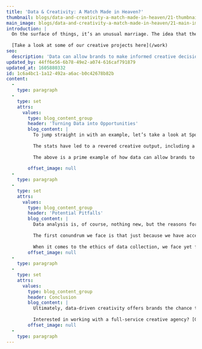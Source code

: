 ```yaml
---
title: 'Data & Creativity: A Match Made in Heaven?'
thumbnail: blogs/data-and-creativity-a-match-made-in-heaven/21-thumbnail-image.jpg
main_image: blogs/data-and-creativity-a-match-made-in-heaven/21-main-image.jpg
introduction: |
  On the surface of things, it’s an unusual marriage. The idea that the instinctive, unrestrictive nature of creativity can be heavily influenced by the structure and rationality of data and statistics can be somewhat unnerving. Yet despite being perceived by creatives as boring and bland, we’re now living in a world in which many of the most innovative creative ventures we encounter are the result of some serious number crunching.
  
  [Take a look at some of our creative projects here](/work)
seo:
  description: 'Data can allow brands to make informed creative decisions. Interested in working with a full-service creative agency? Get in touch today on 01253 297900.'
updated_by: 44ff6e56-6b78-49e2-a074-616caf791879
updated_at: 1605880332
id: 1c6a4bc1-1a12-492a-a6ac-b0c42678b82b
content:
  -
    type: paragraph
  -
    type: set
    attrs:
      values:
        type: blog_content_group
        header: 'Turning Data into Opportunities'
        blog_content: |
          To jump straight in with an example, let’s take a look at Spotify. The music streaming giant, which now has over 170 million listeners worldwide, collects listening data from its users.
          
          The stats have led to a revered creative output, including a showcasing of people’s unusual listening habits via a 2016 billboard campaign which displayed such interesting rhetorical questions as: “Dear person who played ‘Sorry’ 42 times on Valentine’s Day, what did you do?”.
          
          The above is a prime example of how data can allow brands to make informed creative decisions. It allows us to identify trends or patterns and make predictions based on the behaviour of audiences. We can pinpoint the specific parts of a person’s journey and categorise them in a seemingly endless range of ways. Being able to use data to envisage creative opportunities and act upon them offers the potential to make a more memorable impact than if working with mere creativity alone.
          
        offset_image: null
  -
    type: paragraph
  -
    type: set
    attrs:
      values:
        type: blog_content_group
        header: 'Potential Pitfalls'
        blog_content: |
          Data analysis is, of course, nothing new, but the reasons for the recent rise in data-driven creativity can be attributed to (you guessed it) the rapid rise of technology, hyper-connectivity and increasing use of mobile devices. All three have led to a stream of information being readily available, paving the way for both analytics tools and the chance to collect mass amounts qualitative feedback via social media. All sounds rather lovely, doesn’t it – so... what’s the catch?
          
          The first conundrum we face is that just because we have access to data doesn’t necessarily mean we should use it to influence every creative move we make. Constant data-fuelled creativity prevents us from catching people off guard and exposing people to new experiences. It’s not to say that data instantly stifles creativity, but rather that we still need to retain a sense of spontaneity and surprise. Think about it this way: if we keep giving people what we believe they want based on what we have inferred about them, how can we deliver something fresh and innovative? This is why we must not rely too heavily on data – it can restrict our ability to think outside the box.
          
          When it comes to the ethics of data collection, we face yet further potential issues. On the whole, the general public either accept or are oblivious to just how much of their personal information is being collected. Be it data regarding location, online habits or product preferences (the list is endless), it has been argued that the profiling of individuals and funnelling of their information towards large corporations is morally wrong. And though businesses operating in Europe are tightly governed by the recent GDPR ruling, the act of data-collection is advancing so fast that we are struggling to keep up with the ethics of the matter. As a result, brands must still question their core values before choosing to travel down the data-driven path.
        offset_image: null
  -
    type: paragraph
  -
    type: set
    attrs:
      values:
        type: blog_content_group
        header: Conclusion
        blog_content: |
          Ultimately, data-driven creativity offers brands the chance to take campaigns to the next level and, like it or not, there are no signs of it going away. Whilst you certainly don’t need data to be creative – anyone can create something amazing without using numbers and figures to back up their rationale – it would be wrong to say that data doesn’t clearly influence creativity (when used in the right way). We must be aware of the opportunities that data affords us whilst bearing in mind two key points: that creative recession can be harmful, and that categorising and profiling everyone and everything is potentially both restricting and unethical. The marriage of data and creativity might leave less to chance, but it is certainly a double-edged sword.
          
          Interested in working with a full-service creative agency? [Get in touch with us today.](/contact) 
        offset_image: null
  -
    type: paragraph
---
```

